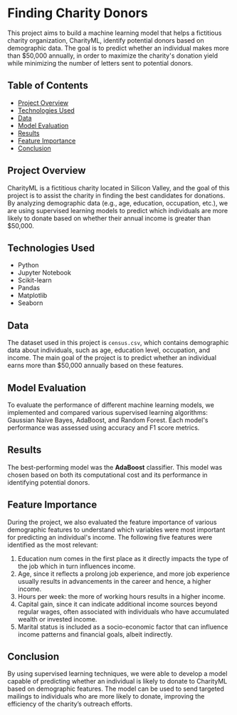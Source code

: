 # Finding Charity Donors

This project aims to build a machine learning model that helps a fictitious charity organization, CharityML, identify potential donors based on demographic data. The goal is to predict whether an individual makes more than $50,000 annually, in order to maximize the charity's donation yield while minimizing the number of letters sent to potential donors.

## Table of Contents

- [Project Overview](#project-overview)
- [Technologies Used](#technologies-used)
- [Data](#data)
- [Model Evaluation](#model-evaluation)
- [Results](#results)
- [Feature Importance](#feature-importance)
- [Conclusion](#conclusion)

## Project Overview

CharityML is a fictitious charity located in Silicon Valley, and the goal of this project is to assist the charity in finding the best candidates for donations. By analyzing demographic data (e.g., age, education, occupation, etc.), we are using supervised learning models to predict which individuals are more likely to donate based on whether their annual income is greater than $50,000.

## Technologies Used

- Python
- Jupyter Notebook
- Scikit-learn
- Pandas
- Matplotlib
- Seaborn

## Data

The dataset used in this project is `census.csv`, which contains demographic data about individuals, such as age, education level, occupation, and income. The main goal of the project is to predict whether an individual earns more than $50,000 annually based on these features.

## Model Evaluation

To evaluate the performance of different machine learning models, we implemented and compared various supervised learning algorithms: Gaussian Naive Bayes, AdaBoost, and Random Forest. Each model's performance was assessed using accuracy and F1 score metrics.

## Results

The best-performing model was the **AdaBoost** classifier. This model was chosen based on both its computational cost and its performance in identifying potential donors.

## Feature Importance

During the project, we also evaluated the feature importance of various demographic features to understand which variables were most important for predicting an individual's income. The following five features were identified as the most relevant:

1. Education num comes in the first place as it directly impacts the type of the job which in turn influences income.
2. Age, since it reflects a prolong job experience, and more job experience usually results in advancements in the career and hence, a higher income.
3. Hours per week: the more of working hours results in a higher income.
4. Capital gain, since it can indicate additional income sources beyond regular wages, often associated with individuals who have accumulated wealth or invested income.
5. Marital status is included as a socio-economic factor that can influence income patterns and financial goals, albeit indirectly.

## Conclusion

By using supervised learning techniques, we were able to develop a model capable of predicting whether an individual is likely to donate to CharityML based on demographic features. The model can be used to send targeted mailings to individuals who are more likely to donate, improving the efficiency of the charity’s outreach efforts.
